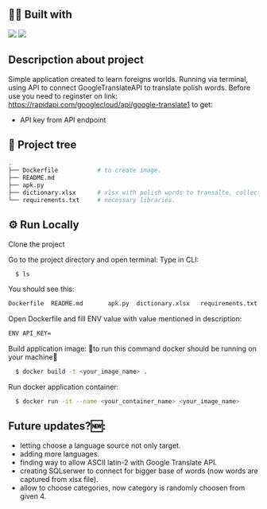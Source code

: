 ## 👨‍💻 Built with 
<img src="https://img.shields.io/badge/Python-FFD43B?style=for-the-badge&logo=python&logoColor=blue" /> <img src="https://img.shields.io/badge/Docker-2CA5E0?style=for-the-badge&logo=docker&logoColor=white"/>

##  Descripction about project

Simple application created to learn foreigns worlds. Running via terminal, using API to connect GoogleTranslateAPI to translate polish words.
Before use you need to reginster on link: https://rapidapi.com/googlecloud/api/google-translate1 to get:

- API key from API endpoint

## 🌲 Project tree
```bash
.
├── Dockerfile           # to create image.
├── README.md
├── apk.py 
├── dictionary.xlsx      # xlsx with polish words to transalte, collected in 4 categories.
└── requirements.txt     # necessary libraries.
```
## ⚙️ Run Locally
Clone the project

Go to the project directory and open terminal:
Type in CLI:
```bash
  $ ls
```
You should see this:
```bash
Dockerfile	README.md		apk.py	dictionary.xlsx	  requirements.txt
```
Open Dockerfile and fill ENV value with value mentioned in description:
```bash
ENV API_KEY=
```
Build application image: 🚨to run this command docker should be running on your machine🚨
```bash
  $ docker build -t <your_image_name> .     
```
Run docker application container:
```bash
  $ docker run -it --name <your_container_name> <your_image_name>     
```
## Future updates?🆕:
  - letting choose a language source not only target.
  - adding more languages.
  - finding way to allow ASCII latin-2 with Google Translate API.
  - creating SQLserwer to connect for bigger base of words (now words are captured from xlsx file).
  - allow to choose categories, now category is randomly choosen from given 4.

